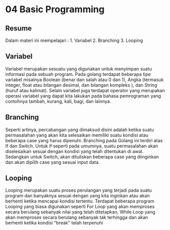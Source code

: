 # 04 Basic Programming
## Resume

Dalam materi ini mempelajari :
    1. Variabel
    2. Branching
    3. Looping

## Variabel 
Variabel merupakan sesuatu yang digunakan untuk menyimpan suatu informasi pada sebuah program. Pada golang terdapat beberapa tipe variabel misalnya Boolean (benar dan salah atau 0 dan 1), Angka (termasuk integer, float atau bilangan desimal, dan bilangan kompleks ), dan String (huruf atau kalimat).
Selain variabel juga terdapat operator yang merupakan operasi variabel yang dapat kita lakukan pada bahasa pemrograman yang contohnya tambah, kurang, kali, bagi, dan lainnya.
## Branching
Seperti artinya, percabangan yang dimaksud disini adalah ketika suatu permasalahan yang akan kita selesaikan memiliki suatu kondisi atau beberapa case yang harus dipenuhi. Branching pada Golang ini terdiri atas If dan Switch. Untuk if seperti pada umumnya, suatu permasalahan akan diselesaikan sesuai dengan kondisi yang telah ditentukan di awal. Sedangkan untuk Switch, akan dituliskan beberapa case yang diinginkan dan akan dipilih case yang sesuai input data.
## Looping
Looping merupakan suatu proses perulangan yang terjadi pada suatu program dan banyaknya sesuai dengan yang kita inginkan atau akan berhenti ketika mencapai kondisi tertentu. Terdapat beberapa program Looping yang biasa digunakan seperti For Loop yang akan memproses secara berulang sebanyak nilai yang telah ditetapkan, While Loop yang akan memproses secara berulang sebanyak tak terhingga dan akan berhenti ketika kondisi "break" telah terpenuhi 

